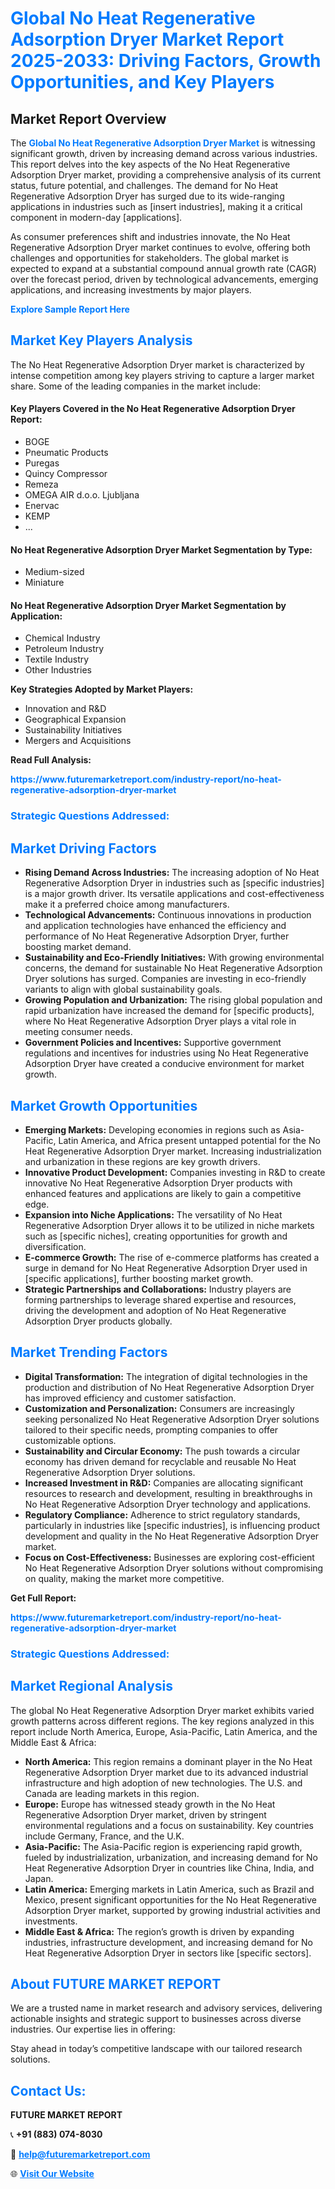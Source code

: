 <h1 style="color: #007BFF;">Global No Heat Regenerative Adsorption Dryer Market Report 2025-2033: Driving Factors, Growth Opportunities, and Key Players</h1>

<section id="overview">
<h2>Market Report Overview</h2>
<p>The <a href="https://www.futuremarketreport.com/industry-report/no-heat-regenerative-adsorption-dryer-market" style="color: #007BFF; text-decoration: none;"><strong>Global No Heat Regenerative Adsorption Dryer Market</strong></a> is witnessing significant growth, driven by increasing demand across various industries. This report delves into the key aspects of the No Heat Regenerative Adsorption Dryer market, providing a comprehensive analysis of its current status, future potential, and challenges. The demand for No Heat Regenerative Adsorption Dryer has surged due to its wide-ranging applications in industries such as [insert industries], making it a critical component in modern-day [applications].</p>
<p>As consumer preferences shift and industries innovate, the No Heat Regenerative Adsorption Dryer market continues to evolve, offering both challenges and opportunities for stakeholders. The global market is expected to expand at a substantial compound annual growth rate (CAGR) over the forecast period, driven by technological advancements, emerging applications, and increasing investments by major players.</p>
</section>

<section id="overview">
<p><a href="https://www.futuremarketreport.com/request-sample/reportId=107324" style="color: #007BFF; text-decoration: none;"><strong>Explore Sample Report Here</strong></a></p>
</section>

<section id="key-players">
<h2 style="color: #007BFF;">Market Key Players Analysis</h2>
<p>The No Heat Regenerative Adsorption Dryer market is characterized by intense competition among key players striving to capture a larger market share. Some of the leading companies in the market include:</p>
<h4>Key Players Covered in the No Heat Regenerative Adsorption Dryer Report:</h4>
<ul><li>BOGE</li><li>Pneumatic Products</li><li>Puregas</li><li>Quincy Compressor</li><li>Remeza</li><li>OMEGA AIR d.o.o. Ljubljana</li><li>Enervac</li><li>KEMP</li><li>...</li></ul>
<h4>No Heat Regenerative Adsorption Dryer Market Segmentation by Type:</h4>
<ul><li>Medium-sized</li><li>Miniature</li></ul>

<h4>No Heat Regenerative Adsorption Dryer Market Segmentation by Application:</h4>
<ul><li>Chemical Industry</li><li>Petroleum Industry</li><li>Textile Industry</li><li>Other Industries</li></ul>
<p><strong>Key Strategies Adopted by Market Players:</strong></p>
<ul>
<li>Innovation and R&D</li>
<li>Geographical Expansion</li>
<li>Sustainability Initiatives</li>
<li>Mergers and Acquisitions</li>
</ul>
</section>

<section>
<p><strong>Read Full Analysis: </strong></p><a href="https://www.futuremarketreport.com/industry-report/no-heat-regenerative-adsorption-dryer-market" style="color: #007BFF; text-decoration: none;"><strong>https://www.futuremarketreport.com/industry-report/no-heat-regenerative-adsorption-dryer-market</strong></a>
<h3 style="color: #007BFF;">Strategic Questions Addressed:</h3>
</section>

<section id="driving-factors">
<h2 style="color: #007BFF;">Market Driving Factors</h2>
<ul>
<li><strong>Rising Demand Across Industries:</strong> The increasing adoption of No Heat Regenerative Adsorption Dryer in industries such as [specific industries] is a major growth driver. Its versatile applications and cost-effectiveness make it a preferred choice among manufacturers.</li>
<li><strong>Technological Advancements:</strong> Continuous innovations in production and application technologies have enhanced the efficiency and performance of No Heat Regenerative Adsorption Dryer, further boosting market demand.</li>
<li><strong>Sustainability and Eco-Friendly Initiatives:</strong> With growing environmental concerns, the demand for sustainable No Heat Regenerative Adsorption Dryer solutions has surged. Companies are investing in eco-friendly variants to align with global sustainability goals.</li>
<li><strong>Growing Population and Urbanization:</strong> The rising global population and rapid urbanization have increased the demand for [specific products], where No Heat Regenerative Adsorption Dryer plays a vital role in meeting consumer needs.</li>
<li><strong>Government Policies and Incentives:</strong> Supportive government regulations and incentives for industries using No Heat Regenerative Adsorption Dryer have created a conducive environment for market growth.</li>
</ul>
</section>

<section id="growth-opportunities">
<h2 style="color: #007BFF;">Market Growth Opportunities</h2>
<ul>
<li><strong>Emerging Markets:</strong> Developing economies in regions such as Asia-Pacific, Latin America, and Africa present untapped potential for the No Heat Regenerative Adsorption Dryer market. Increasing industrialization and urbanization in these regions are key growth drivers.</li>
<li><strong>Innovative Product Development:</strong> Companies investing in R&D to create innovative No Heat Regenerative Adsorption Dryer products with enhanced features and applications are likely to gain a competitive edge.</li>
<li><strong>Expansion into Niche Applications:</strong> The versatility of No Heat Regenerative Adsorption Dryer allows it to be utilized in niche markets such as [specific niches], creating opportunities for growth and diversification.</li>
<li><strong>E-commerce Growth:</strong> The rise of e-commerce platforms has created a surge in demand for No Heat Regenerative Adsorption Dryer used in [specific applications], further boosting market growth.</li>
<li><strong>Strategic Partnerships and Collaborations:</strong> Industry players are forming partnerships to leverage shared expertise and resources, driving the development and adoption of No Heat Regenerative Adsorption Dryer products globally.</li>
</ul>
</section>

<section id="trending-factors">
<h2 style="color: #007BFF;">Market Trending Factors</h2>
<ul>
<li><strong>Digital Transformation:</strong> The integration of digital technologies in the production and distribution of No Heat Regenerative Adsorption Dryer has improved efficiency and customer satisfaction.</li>
<li><strong>Customization and Personalization:</strong> Consumers are increasingly seeking personalized No Heat Regenerative Adsorption Dryer solutions tailored to their specific needs, prompting companies to offer customizable options.</li>
<li><strong>Sustainability and Circular Economy:</strong> The push towards a circular economy has driven demand for recyclable and reusable No Heat Regenerative Adsorption Dryer solutions.</li>
<li><strong>Increased Investment in R&D:</strong> Companies are allocating significant resources to research and development, resulting in breakthroughs in No Heat Regenerative Adsorption Dryer technology and applications.</li>
<li><strong>Regulatory Compliance:</strong> Adherence to strict regulatory standards, particularly in industries like [specific industries], is influencing product development and quality in the No Heat Regenerative Adsorption Dryer market.</li>
<li><strong>Focus on Cost-Effectiveness:</strong> Businesses are exploring cost-efficient No Heat Regenerative Adsorption Dryer solutions without compromising on quality, making the market more competitive.</li>
</ul>
</section>

<section>
<p><strong>Get Full Report: </strong></p><a href="https://www.futuremarketreport.com/industry-report/no-heat-regenerative-adsorption-dryer-market" style="color: #007BFF; text-decoration: none;"><strong>https://www.futuremarketreport.com/industry-report/no-heat-regenerative-adsorption-dryer-market</strong></a>
<h3 style="color: #007BFF;">Strategic Questions Addressed:</h3>
</section>


<section id="regional-analysis">
<h2 style="color: #007BFF;">Market Regional Analysis</h2>
<p>The global No Heat Regenerative Adsorption Dryer market exhibits varied growth patterns across different regions. The key regions analyzed in this report include North America, Europe, Asia-Pacific, Latin America, and the Middle East & Africa:</p>
<ul>
<li><strong>North America:</strong> This region remains a dominant player in the No Heat Regenerative Adsorption Dryer market due to its advanced industrial infrastructure and high adoption of new technologies. The U.S. and Canada are leading markets in this region.</li>
<li><strong>Europe:</strong> Europe has witnessed steady growth in the No Heat Regenerative Adsorption Dryer market, driven by stringent environmental regulations and a focus on sustainability. Key countries include Germany, France, and the U.K.</li>
<li><strong>Asia-Pacific:</strong> The Asia-Pacific region is experiencing rapid growth, fueled by industrialization, urbanization, and increasing demand for No Heat Regenerative Adsorption Dryer in countries like China, India, and Japan.</li>
<li><strong>Latin America:</strong> Emerging markets in Latin America, such as Brazil and Mexico, present significant opportunities for the No Heat Regenerative Adsorption Dryer market, supported by growing industrial activities and investments.</li>
<li><strong>Middle East & Africa:</strong> The region’s growth is driven by expanding industries, infrastructure development, and increasing demand for No Heat Regenerative Adsorption Dryer in sectors like [specific sectors].</li>
</ul>
</section>

<footer>
<h2 style="color: #007BFF;">About FUTURE MARKET REPORT</h2>
<p>We are a trusted name in market research and advisory services, delivering actionable insights and strategic support to businesses across diverse industries. Our expertise lies in offering:</p>

<p>Stay ahead in today’s competitive landscape with our tailored research solutions.</p>

<h2 style="color: #007BFF;">Contact Us:</h2>
<p><strong>FUTURE MARKET REPORT</strong></p>
<p>📞 <strong>+91 (883) 074-8030</strong></p>
<p>📧 <strong><a href="mailto:help@futuremarketreport.com" style="color: #007BFF;">help@futuremarketreport.com</a></strong></p>
<p>🌐 <strong><a href="https://www.futuremarketreport.com/" style="color: #007BFF;">Visit Our Website</a></strong></p>
</footer>